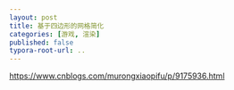 ```yaml
---
layout: post
title: 基于四边形的网格简化
categories: [游戏, 渲染]
published: false
typora-root-url: ..
---
```


https://www.cnblogs.com/murongxiaopifu/p/9175936.html